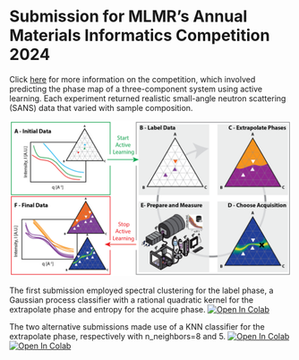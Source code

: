 # Submission for MLMR’s Annual Materials Informatics Competition 2024
Click [here](https://github.com/martintb/active_learning_tutorial) for more information on the competition, which involved predicting the phase map of a three-component system using active learning. Each experiment returned realistic small-angle neutron scattering (SANS) data that varied with sample composition.

<img src="assets/Phase_Map_Active_Learning.png" alt="Overview" width="600"/>

The first submission employed spectral clustering for the label phase, a Gaussian process classifier with a rational quadratic kernel for the extrapolate phase and entropy for the acquire phase. 
<a target="_blank" href="https://colab.research.google.com/github/DieterPlessers/materials_informatics_competition/blob/main/notebooks/Challenges_Submission_DP_1.ipynb"><img src="https://colab.research.google.com/assets/colab-badge.svg" alt="Open In Colab"/></a>

The two alternative submissions made use of a KNN classifier for the extrapolate phase, respectively with n_neighbors=8 and 5.
<a target="_blank" href="https://colab.research.google.com/github/DieterPlessers/materials_informatics_competition/blob/main/notebooks/Challenges_Submission_DP_2.ipynb"><img src="https://colab.research.google.com/assets/colab-badge.svg" alt="Open In Colab"/></a>  <a target="_blank" href="https://colab.research.google.com/github/DieterPlessers/materials_informatics_competition/blob/main/notebooks/Challenges_Submission_DP_3.ipynb"><img src="https://colab.research.google.com/assets/colab-badge.svg" alt="Open In Colab"/></a>
